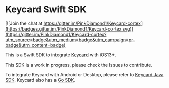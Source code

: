 # Keycard Swift SDK 

[![Join the chat at https://gitter.im/PinkDiamond1/Keycard-cortex](https://badges.gitter.im/PinkDiamond1/Keycard-cortex.svg)](https://gitter.im/PinkDiamond1/Keycard-cortex?utm_source=badge&utm_medium=badge&utm_campaign=pr-badge&utm_content=badge)

This is a Swift SDK to integrate [Keycard](https://github.com/status-im/status-keycard) with iOS13+.

This SDK is a work in progress, please check the Issues to contribute.

To integrate Keycard with Android or Desktop, please refer to [Keycard Java SDK](https://github.com/status-im/status-keycard-java). Keycard also has a [Go SDK](https://github.com/status-im/keycard-go/).
